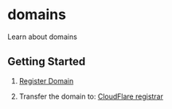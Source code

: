 # domains
Learn about domains

## Getting Started

1. [Register Domain](https://domains.google/)

2. Transfer the domain to: [CloudFlare registrar](https://www.cloudflare.com/products/registrar/)
